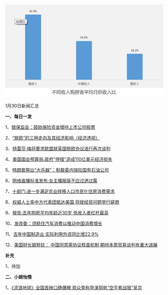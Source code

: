    ![01_01](.\01_30.jpg)

1月30日新闻汇总

**一、每日一发**

1、[银保监会：鼓励保险资金增持上市公司股票](http://paper.people.com.cn/rmrb/html/2019-01/30/nw.D110000renmrb_20190130_6-07.htm)

2、[“脱欧”的三种走向及其经济影响（经济透视）](http://paper.people.com.cn/rmrb/html/2019-01/30/nw.D110000renmrb_20190130_2-16.htm)

3、[特雷莎·梅将要求欧盟就英国脱欧协议进行再次谈判](https://news.163.com/19/0129/21/E6NGR3O80001899O.html)

4、[美国国会预算局:政府"停摆"造成110亿美元经济损失](https://news.163.com/19/0129/17/E6N4SG9R0001899N.html)

5、[特朗普祭出"大杀器"：制裁委内瑞拉国有石油公司](https://news.163.com/19/0129/09/E6M8QD130001875O.html)

6、[网络直播标准发布:女主播服装不应过透过露](https://news.163.com/19/0129/12/E6MI0BU80001875N.html)

7、[十部门:进一步满足农业转移人口市民化住房消费需求](https://news.163.com/19/0129/10/E6MCADFJ0001875N.html)

8、[权威人士率中方代表团抵达美国 将就经贸问题举行磋商](https://news.163.com/19/0129/11/E6MG4O240001899O.html)

9、[报告:去年购房平均年龄近30岁 低收入者杠杆最高](https://news.163.com/19/0129/10/E6MCJJNB0001875N.html)

10、[发改委：须稳住汽车消费以推动中国消费增长](https://www.zaobao.com/finance/china/story20190130-928228)

11、[去年中国制造业 实际利用外资同比增22.9%](https://www.zaobao.com/finance/china/story20190130-928229)

12、[美国财长姆努钦： 中国同意需协议核查机制 期待本周贸易谈判有重大进展](https://www.zaobao.com/news/china/story20190130-928153)



**补充**

1、待加



**二、小娱怡情**

1、[《流浪地球》全国首映口碑爆棚 观众笑称导演郭帆“空手套战狼”吴京](http://movie.67.com/scene/2019/01/29/936817.html)